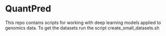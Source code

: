 # QuantPred

This repo contains scripts for working with deep learning models applied to genomics data.
To get the datasets run the script create_small_datasets.sh 
